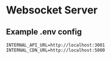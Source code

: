 # Websocket Server

## Example .env config
```
INTERNAL_API_URL=http://localhost:3001
INTERNAL_CDN_URL=http://localhost:5000
```